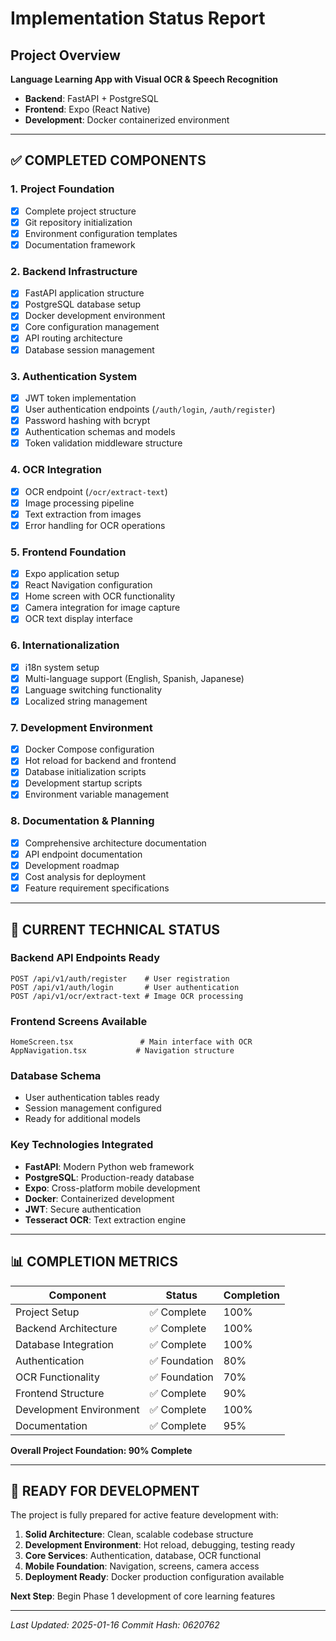 # Implementation Status Report

## Project Overview
**Language Learning App with Visual OCR & Speech Recognition**
- **Backend**: FastAPI + PostgreSQL
- **Frontend**: Expo (React Native)
- **Development**: Docker containerized environment

---

## ✅ COMPLETED COMPONENTS

### 1. **Project Foundation**
- [x] Complete project structure
- [x] Git repository initialization
- [x] Environment configuration templates
- [x] Documentation framework

### 2. **Backend Infrastructure** 
- [x] FastAPI application structure
- [x] PostgreSQL database setup
- [x] Docker development environment
- [x] Core configuration management
- [x] API routing architecture
- [x] Database session management

### 3. **Authentication System**
- [x] JWT token implementation
- [x] User authentication endpoints (`/auth/login`, `/auth/register`)
- [x] Password hashing with bcrypt
- [x] Authentication schemas and models
- [x] Token validation middleware structure

### 4. **OCR Integration**
- [x] OCR endpoint (`/ocr/extract-text`)
- [x] Image processing pipeline
- [x] Text extraction from images
- [x] Error handling for OCR operations

### 5. **Frontend Foundation**
- [x] Expo application setup
- [x] React Navigation configuration
- [x] Home screen with OCR functionality
- [x] Camera integration for image capture
- [x] OCR text display interface

### 6. **Internationalization**
- [x] i18n system setup
- [x] Multi-language support (English, Spanish, Japanese)
- [x] Language switching functionality
- [x] Localized string management

### 7. **Development Environment**
- [x] Docker Compose configuration
- [x] Hot reload for backend and frontend
- [x] Database initialization scripts
- [x] Development startup scripts
- [x] Environment variable management

### 8. **Documentation & Planning**
- [x] Comprehensive architecture documentation
- [x] API endpoint documentation
- [x] Development roadmap
- [x] Cost analysis for deployment
- [x] Feature requirement specifications

---

## 🔧 CURRENT TECHNICAL STATUS

### **Backend API Endpoints Ready**
```
POST /api/v1/auth/register    # User registration
POST /api/v1/auth/login       # User authentication  
POST /api/v1/ocr/extract-text # Image OCR processing
```

### **Frontend Screens Available**
```
HomeScreen.tsx               # Main interface with OCR
AppNavigation.tsx           # Navigation structure
```

### **Database Schema**
- User authentication tables ready
- Session management configured
- Ready for additional models

### **Key Technologies Integrated**
- **FastAPI**: Modern Python web framework
- **PostgreSQL**: Production-ready database
- **Expo**: Cross-platform mobile development
- **Docker**: Containerized development
- **JWT**: Secure authentication
- **Tesseract OCR**: Text extraction engine

---

## 📊 COMPLETION METRICS

| Component | Status | Completion |
|-----------|--------|------------|
| Project Setup | ✅ Complete | 100% |
| Backend Architecture | ✅ Complete | 100% |
| Database Integration | ✅ Complete | 100% |
| Authentication | ✅ Foundation | 80% |
| OCR Functionality | ✅ Foundation | 70% |
| Frontend Structure | ✅ Complete | 90% |
| Development Environment | ✅ Complete | 100% |
| Documentation | ✅ Complete | 95% |

**Overall Project Foundation: 90% Complete**

---

## 🎯 READY FOR DEVELOPMENT

The project is fully prepared for active feature development with:

1. **Solid Architecture**: Clean, scalable codebase structure
2. **Development Environment**: Hot reload, debugging, testing ready
3. **Core Services**: Authentication, database, OCR functional
4. **Mobile Foundation**: Navigation, screens, camera access
5. **Deployment Ready**: Docker production configuration available

**Next Step**: Begin Phase 1 development of core learning features

---

*Last Updated: 2025-01-16*
*Commit Hash: 0620762*